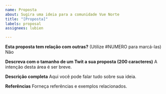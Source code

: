 ```yaml
---
name: Proposta
about: Sugira uma ideia para a comunidade Vue Norte
title: "[Proposta]"
labels: proposal
assignees: lubien

---
```


**Esta proposta tem relação com outras?** (Utilize #NUMERO para marcá-las)
Não

**Descreva com o tamanho de um Twit a sua proposta (200 caracteres)**
A intenção desta área é ser breve.

**Descrição completa**
Aqui você pode falar tudo sobre sua ideia.

**Referências**
Forneça referências e exemplos relacionados.
